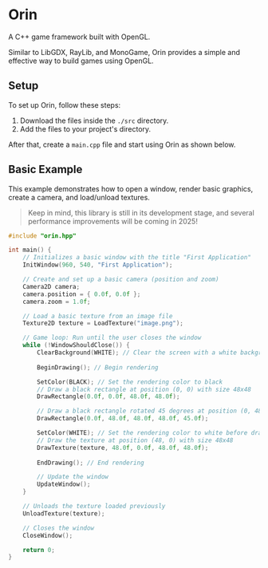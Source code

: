 # Orin

A C++ game framework built with OpenGL.

Similar to LibGDX, RayLib, and MonoGame, Orin provides a simple and effective way to build games using OpenGL.

## Setup

To set up Orin, follow these steps:

1. Download the files inside the `./src` directory.
2. Add the files to your project's directory.

After that, create a `main.cpp` file and start using Orin as shown below.

## Basic Example

This example demonstrates how to open a window, render basic graphics, create a camera, and load/unload textures.

> Keep in mind, this library is still in its development stage, and several performance improvements will be coming in 2025!

```cpp
#include "orin.hpp"

int main() {
    // Initializes a basic window with the title "First Application"
    InitWindow(960, 540, "First Application");

    // Create and set up a basic camera (position and zoom)
    Camera2D camera;
    camera.position = { 0.0f, 0.0f };
    camera.zoom = 1.0f;

    // Load a basic texture from an image file
    Texture2D texture = LoadTexture("image.png");

    // Game loop: Run until the user closes the window
    while (!WindowShouldClose()) {
        ClearBackground(WHITE); // Clear the screen with a white background
        
        BeginDrawing(); // Begin rendering

        SetColor(BLACK); // Set the rendering color to black
        // Draw a black rectangle at position (0, 0) with size 48x48
        DrawRectangle(0.0f, 0.0f, 48.0f, 48.0f);

        // Draw a black rectangle rotated 45 degrees at position (0, 48)
        DrawRectangle(0.0f, 48.0f, 48.0f, 48.0f, 45.0f);

        SetColor(WHITE); // Set the rendering color to white before drawing the texture
        // Draw the texture at position (48, 0) with size 48x48
        DrawTexture(texture, 48.0f, 0.0f, 48.0f, 48.0f);
        
        EndDrawing(); // End rendering

        // Update the window
        UpdateWindow();
    }

    // Unloads the texture loaded previously
    UnloadTexture(texture);

    // Closes the window
    CloseWindow();

    return 0;
}
